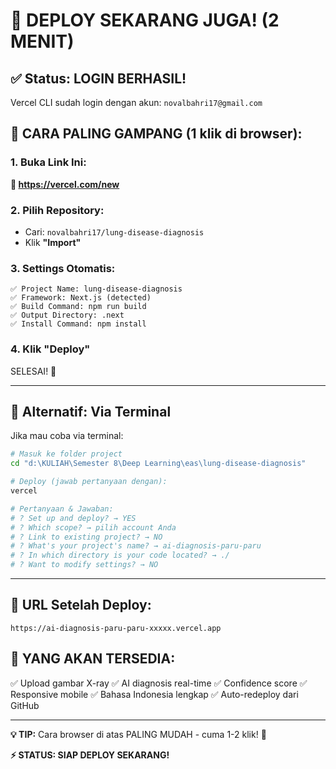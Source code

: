 # 🚀 DEPLOY SEKARANG JUGA! (2 MENIT)

## ✅ **Status: LOGIN BERHASIL!**
Vercel CLI sudah login dengan akun: `novalbahri17@gmail.com`

## 🎯 **CARA PALING GAMPANG (1 klik di browser):**

### 1. **Buka Link Ini:**
**🔗 https://vercel.com/new**

### 2. **Pilih Repository:**
- Cari: `novalbahri17/lung-disease-diagnosis`
- Klik **"Import"**

### 3. **Settings Otomatis:**
```
✅ Project Name: lung-disease-diagnosis
✅ Framework: Next.js (detected)
✅ Build Command: npm run build
✅ Output Directory: .next
✅ Install Command: npm install
```

### 4. **Klik "Deploy"**
SELESAI! 🎉

---

## 🔧 **Alternatif: Via Terminal**

Jika mau coba via terminal:

```bash
# Masuk ke folder project
cd "d:\KULIAH\Semester 8\Deep Learning\eas\lung-disease-diagnosis"

# Deploy (jawab pertanyaan dengan):
vercel

# Pertanyaan & Jawaban:
# ? Set up and deploy? → YES
# ? Which scope? → pilih account Anda
# ? Link to existing project? → NO
# ? What's your project's name? → ai-diagnosis-paru-paru
# ? In which directory is your code located? → ./
# ? Want to modify settings? → NO
```

---

## 🎯 **URL Setelah Deploy:**
`https://ai-diagnosis-paru-paru-xxxxx.vercel.app`

## 🎉 **YANG AKAN TERSEDIA:**
✅ Upload gambar X-ray
✅ AI diagnosis real-time
✅ Confidence score
✅ Responsive mobile
✅ Bahasa Indonesia lengkap
✅ Auto-redeploy dari GitHub

---

**💡 TIP:** Cara browser di atas PALING MUDAH - cuma 1-2 klik! 🚀

**⚡ STATUS: SIAP DEPLOY SEKARANG!**

